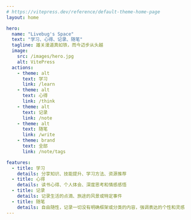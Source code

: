 ```yaml
---
# https://vitepress.dev/reference/default-theme-home-page
layout: home

hero:
  name: "Livebug's Space"
  text: "学习、心得、记录、随笔"
  tagline: 雄关漫道真如铁，而今迈步从头越
  image:
    src: /images/hero.jpg
    alt: VitePress
  actions:
    - theme: alt
      text: 学习
      link: /learn
    - theme: alt
      text: 心得
      link: /think
    - theme: alt
      text: 记录
      link: /note
    - theme: alt
      text: 随笔
      link: /write
    - theme: brand
      text: 全部
      link: /note/tags

features:
  - title: 学习
    details: 分享知识、技能提升、学习方法、资源推荐
  - title: 心得
    details: 读书心得、个人体会、深度思考和情感感悟
  - title: 记录
    details: 记录生活的点滴、旅途的风景或特定事件
  - title: 随笔
    details: 自由随性，记录一切没有明确框架或分类的内容，强调表达的个性和灵感
---
```


